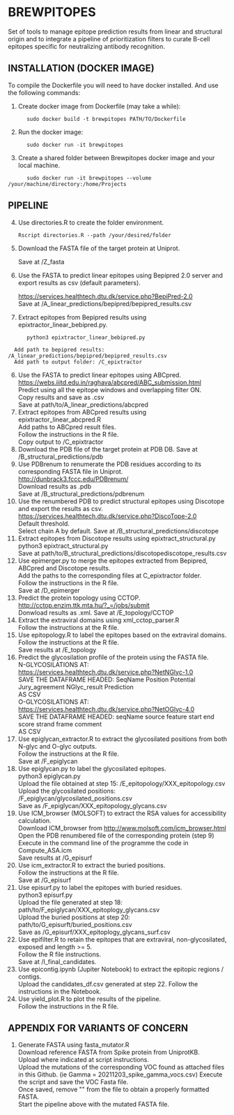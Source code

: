 # BREWPITOPES
Set of tools to manage epitope prediction results from linear and structural origin and to integrate a pipeline of prioritization filters to curate B-cell epitopes specific for neutralizing antibody recognition.

## INSTALLATION (DOCKER IMAGE)
To compile the Dockerfile you will need to have docker installed. And use the following commands:
1. Create docker image from Dockerfile (may take a while):
```
      sudo docker build -t brewpitopes PATH/TO/Dockerfile
```
2. Run the docker image:
```
      sudo docker run -it brewpitopes
```      
3. Create a shared folder between Brewpitopes docker image and your local machine.
```
      sudo docker run -it brewpitopes --volume /your/machine/directory:/home/Projects
```

## PIPELINE
4. Use directories.R to create the folder environment.

      ```
      Rscript directories.R --path /your/desired/folder
      ```

5. Download the FASTA file of the target protein at Uniprot.    
      
      Save at /Z_fasta  
      
6. Use the FASTA to predict linear epitopes using Bepipred 2.0 server and export results as csv (default parameters).  
      
      https://services.healthtech.dtu.dk/service.php?BepiPred-2.0  
      Save at /A_linear_predictions/bepipred/bepipred_results.csv  
      
7. Extract epitopes from Bepipred results using epixtractor_linear_bebipred.py.  
```
      python3 epixtractor_linear_bebipred.py
```
      Add path to bepipred results: /A_linear_predictions/bepipred/bepipred_results.csv
      Add path to output folder: /C_epixtractor    
      
6. Use the FASTA to predict linear epitopes using ABCpred.  
      https://webs.iiitd.edu.in/raghava/abcpred/ABC_submission.html  
      Predict using all the epitope windows and overlapping filter ON.  
      Copy results and save as .csv  
      Save at path/to/A_linear_predictions/abcpred  
7. Extract epitopes from ABCpred results using epixtractor_linear_abcpred.R  
      Add paths to ABCpred result files.  
      Follow the instructions in the R file.  
      Copy output to /C_epixtractor  
8. Download the PDB file of the target protein at PDB DB. 
       Save at /B_structural_predictions/pdb  
9. Use PDBrenum to renumerate the PDB residues according to its corresponding FASTA file in Uniprot.  
      http://dunbrack3.fccc.edu/PDBrenum/  
      Download results as .pdb  
      Save at /B_structural_predictions/pdbrenum  
10. Use the renumbered PDB to predict structural epitopes using Discotope and export the results as csv.  
      https://services.healthtech.dtu.dk/service.php?DiscoTope-2.0  
      Default threshold.  
      Select chain A by default.
      Save at /B_structural_predictions/discotope  
11. Extract epitopes from Discotope results using epixtract_structural.py  
      python3 epixtract_structural.py  
      Save at path/to/B_structural_predictions/discotopediscotope_results.csv  
12. Use epimerger.py to merge the epitopes extracted from Bepipred, ABCpred and Discotope results.  
      Add the paths to the corresponding files at C_epixtractor folder.  
      Follow the instructions in the R file.  
      Save at /D_epimerger  
13. Predict the protein topology using CCTOP.  
      http://cctop.enzim.ttk.mta.hu/?_=/jobs/submit  
      Donwload results as .xml.
      Save at /E_topology/CCTOP  
14. Extract the extraviral domains using xml_cctop_parser.R  
      Follow the instructions at the R file.  
15. Use epitopology.R to label the epitopes based on the extraviral domains.  
      Follow the instructions at the R file.   
      Save results at /E_topology  
16. Predict the glycosilation profile of the protein using the FASTA file.  
      N-GLYCOSILATIONS AT:  
      https://services.healthtech.dtu.dk/service.php?NetNGlyc-1.0  
      SAVE THE DATAFRAME HEADED: SeqName	Position	Potential	Jury_agreement	NGlyc_result	Prediction  
      AS CSV  
      O-GLYCOSILATIONS AT:  
      https://services.healthtech.dtu.dk/service.php?NetOGlyc-4.0  
      SAVE THE DATAFRAME HEADED: seqName  	source	feature	start 	end	score strand      frame       comment  
      AS CSV   
17. Use epiglycan_extractor.R to extract the glycosilated positions from both N-glyc and O-glyc outputs.  
      Follow the instructions at the R file.  
      Save at /F_epiglycan  
18. Use epiglycan.py to label the glycosilated epitopes.  
      python3 epiglycan.py  
      Upload the file obtained at step 15: /E_epitopology/XXX_epitopology.csv  
      Upload the glycosilated positions: /F_epiglycan/glycosilated_positions.csv  
      Save as /F_epiglycan/XXX_epitopology_glycans.csv  
19. Use ICM_browser (MOLSOFT) to extract the RSA values for accessibility calculation.  
      Download ICM_browser from http://www.molsoft.com/icm_browser.html  
      Open the PDB renumbered file of the corresponding protein (step 9)   
      Execute in the command line of the programme the code in Compute_ASA.icm  
      Save results at /G_episurf  
20. Use icm_extractor.R to extract the buried positions.  
      Follow the instructions at the R file.   
      Save at /G_episurf  
21. Use episurf.py to label the epitopes with buried residues.  
      python3 episurf.py  
      Upload the file generated at step 18: path/to/F_epiglycan/XXX_epitoplogy_glycans.csv  
      Upload the buried positions at step 20: path/to/G_episurft/buried_positions.csv  
      Save as /G_episurf/XXX_epitoplogy_glycans_surf.csv  
22. Use epifilter.R to retain the epitopes that are extraviral, non-glycosilated, exposed and length >= 5.  
      Follow the R file instructions.  
      Save at /I_final_candidates.  
23. Use epicontig.ipynb (Jupiter Notebook) to extract the epitopic regions / contigs.  
      Upload the candidates_df.csv generated at step 22.
      Follow the instructions in the Notebook.  
24. Use yield_plot.R to plot the results of the pipeline.  
      Follow the instructions in the R file.  
      
## APPENDIX FOR VARIANTS OF CONCERN
1. Generate FASTA using fasta_mutator.R  
      Download reference FASTA from Spike protein from UniprotKB.  
      Upload where indicated at script instructions.  
      Upload the mutations of the corresponding VOC found as attached files in this Github. (ie Gamma = 20211203_spike_gamma_vocs.csv)
      Execute the script and save the VOC Fasta file.  
      Once saved, remove "" from the file to obtain a properly formatted FASTA.  
      Start the pipeline above with the mutated FASTA file.  

